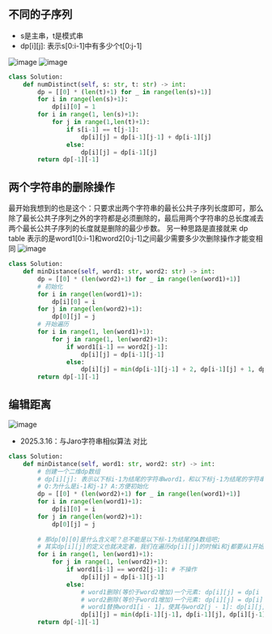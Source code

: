## 不同的子序列
- s是主串，t是模式串
- dp[i][j]: 表示s[0:i-1]中有多少个t[0:j-1]

![image](https://github.com/user-attachments/assets/b7a057b1-5bac-4034-bb57-7e53eb0df057)
![image](https://github.com/user-attachments/assets/f0da66fe-4629-40c3-8ea0-7f1394c027cb)

```python
class Solution:
    def numDistinct(self, s: str, t: str) -> int:
        dp = [[0] * (len(t)+1) for _ in range(len(s)+1)]
        for i in range(len(s)+1):
            dp[i][0] = 1
        for i in range(1, len(s)+1):
            for j in range(1,len(t)+1):
                if s[i-1] == t[j-1]:
                    dp[i][j] = dp[i-1][j-1] + dp[i-1][j]
                else:
                    dp[i][j] = dp[i-1][j]
        return dp[-1][-1]
```

## 两个字符串的删除操作
最开始我想到的也是这个：只要求出两个字符串的最长公共子序列长度即可，那么除了最长公共子序列之外的字符都是必须删除的，最后用两个字符串的总长度减去两个最长公共子序列的长度就是删除的最少步数。
另一种思路是直接就来
dp table 表示的是word1[0:i-1]和word2[0:j-1]之间最少需要多少次删除操作才能变相同
![image](https://github.com/user-attachments/assets/a985ed03-064a-4d05-b579-20b8ba044996)

```python
class Solution:
    def minDistance(self, word1: str, word2: str) -> int:
        dp = [[0] * (len(word2)+1) for _ in range(len(word1)+1)]
        # 初始化
        for i in range(len(word1)+1):
            dp[i][0] = i
        for j in range(len(word2)+1):
            dp[0][j] = j
        # 开始遍历
        for i in range(1, len(word1)+1):
            for j in range(1, len(word2)+1):
                if word1[i-1] == word2[j-1]:
                    dp[i][j] = dp[i-1][j-1]
                else:
                    dp[i][j] = min(dp[i-1][j-1] + 2, dp[i-1][j] + 1, dp[i][j-1] + 1)
        return dp[-1][-1]
```

## 编辑距离
![image](https://github.com/user-attachments/assets/1b1ba910-bbf4-4bd7-b255-a47ffac3120a)
- 2025.3.16：与Jaro字符串相似算法 对比
```python
class Solution:
    def minDistance(self, word1: str, word2: str) -> int:
        # 创建一个二维dp数组 
        # dp[i][j]: 表示以下标i-1为结尾的字符串word1，和以下标j-1为结尾的字符串word2，最近编辑距离为dp[i][j]
        # Q:为什么是i-1和j-1? A:方便初始化 
        dp = [[0] * (len(word2)+1) for _ in range(len(word1)+1)]
        for i in range(len(word1)+1):
            dp[i][0] = i
        for j in range(len(word2)+1):
            dp[0][j] = j
        
        # 那dp[0][0]是什么含义呢？总不能是以下标-1为结尾的A数组吧;
        # 其实dp[i][j]的定义也就决定着，我们在遍历dp[i][j]的时候i和j都要从1开始。
        for i in range(1, len(word1)+1):
            for j in range(1, len(word2)+1):
                if word1[i-1] == word2[j-1]: # 不操作
                    dp[i][j] = dp[i-1][j-1]
                else: 
                    # word1删除(等价于word2增加)一个元素: dp[i][j] = dp[i - 1][j] + 1
                    # word2删除(等价于word1增加)一个元素: dp[i][j] = dp[i][j - 1] + 1
                    # word1替换word1[i - 1]，使其与word2[j - 1]: dp[i][j] = dp[i-1][j-1] + 1
                    dp[i][j] = min(dp[i-1][j-1], dp[i-1][j], dp[i][j-1]) + 1
        return dp[-1][-1]
```
